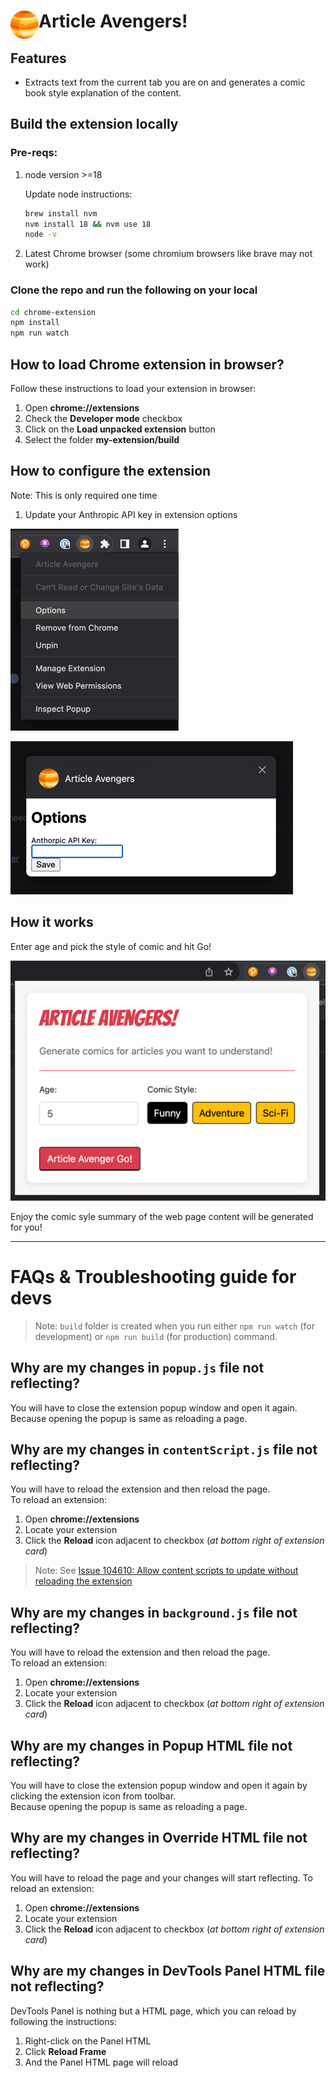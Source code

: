# <img src="public/icons/icon_48.png" width="45" align="left"> Article Avengers!

## Features

- Extracts text from the current tab you are on and generates a comic book style explanation of the content.

## Build the extension locally

### Pre-reqs:

1. node version >=18

    Update node instructions:

    ```bash
    brew install nvm
    nvm install 18 && nvm use 18
    node -v
    ```

2. Latest Chrome browser (some chromium browsers like brave may not work)


### Clone the repo and run the following on your local

```bash
cd chrome-extension
npm install
npm run watch
```

## How to load Chrome extension in browser?

Follow these instructions to load your extension in browser:
1. Open **chrome://extensions**
2. Check the **Developer mode** checkbox
3. Click on the **Load unpacked extension** button
4. Select the folder **my-extension/build**

## How to configure the extension

Note: This is only required one time

1. Update your Anthropic API key in extension options

![options.png](readme-assets/options.png)

![anthropic-api-key-option.png](readme-assets/anthropic-api-key-option.png)

## How it works

Enter age and pick the style of comic and hit Go!

![popup.png](readme-assets/popup.png)

Enjoy the comic syle summary of the web page content will be generated for you!


---

# FAQs & Troubleshooting guide for devs

> Note: `build` folder is created when you run either `npm run watch` (for development) or `npm run build` (for production) command.

## Why are my changes in `popup.js` file not reflecting?
You will have to close the extension popup window and open it again.<br>
Because opening the popup is same as reloading a page.

## Why are my changes in `contentScript.js` file not reflecting?
You will have to reload the extension and then reload the page.<br>
To reload an extension:
1. Open **chrome://extensions**
2. Locate your extension
3. Click the **Reload** icon adjacent to checkbox (_at bottom right of extension card_)

> Note: See [Issue 104610: Allow content scripts to update without reloading the extension](https://bugs.chromium.org/p/chromium/issues/detail?id=104610)

## Why are my changes in `background.js` file not reflecting?
You will have to reload the extension and then reload the page.<br>
To reload an extension:
1. Open **chrome://extensions**
2. Locate your extension
3. Click the **Reload** icon adjacent to checkbox (_at bottom right of extension card_)

## Why are my changes in Popup HTML file not reflecting?
You will have to close the extension popup window and open it again by clicking the extension icon from toolbar.<br>
Because opening the popup is same as reloading a page.

## Why are my changes in Override HTML file not reflecting?
You will have to reload the page and your changes will start reflecting.
To reload an extension:
1. Open **chrome://extensions**
2. Locate your extension
3. Click the **Reload** icon adjacent to checkbox (_at bottom right of extension card_)

## Why are my changes in DevTools Panel HTML file not reflecting?
DevTools Panel is nothing but a HTML page, which you can reload by following the instructions:
1. Right-click on the Panel HTML
2. Click **Reload Frame**
3. And the Panel HTML page will reload
